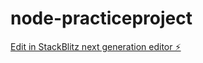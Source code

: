 # node-practiceproject

[Edit in StackBlitz next generation editor ⚡️](https://stackblitz.com/~/github.com/devbagga2675/node-practiceproject)